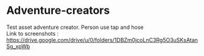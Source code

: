 # Adventure-creators
Test asset adventure creator. Person use tap and hose
<br>
Link to screenshots : https://drive.google.com/drive/u/0/folders/1DBZm0jcoLnC3Rg5O3uSKsAtanSg_xpWb
